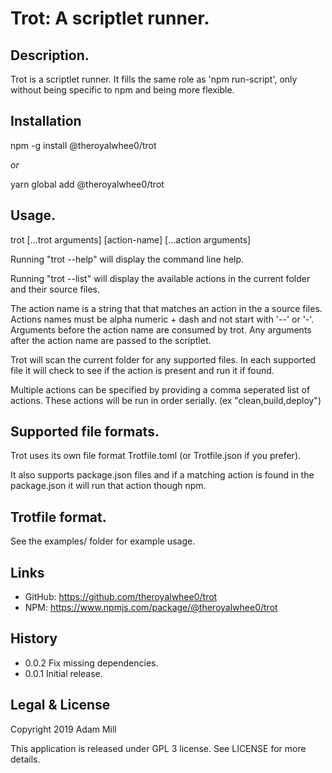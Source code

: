 # Trot: A scriptlet runner.

## Description.
Trot is a scriptlet runner. It fills the same role as 'npm run-script', only without being specific to npm and being more flexible.

## Installation
npm -g install @theroyalwhee0/trot

*or*

yarn global add @theroyalwhee0/trot

## Usage.
trot [...trot arguments] [action-name] [...action arguments]

Running "trot --help" will display the command line help.

Running "trot --list" will display the available actions in the current folder and their source files.

The action name is a string that that matches an action in the a source files. Actions names must be alpha numeric + dash and not start with '--' or '-'. Arguments before the action name are consumed by trot.
Any arguments after the action name are passed to the scriptlet.

Trot will scan the current folder for any supported files. In each supported file it will check to see if the action is present and run it if found.

Multiple actions can be specified by providing a comma seperated list of actions. These actions will be run in order serially. (ex "clean,build,deploy")

## Supported file formats.
Trot uses its own file format Trotfile.toml (or Trotfile.json if you prefer).

It also supports package.json files and if a matching action is found in the package.json it will run that action though npm.

## Trotfile format.
See the examples/ folder for example usage.

## Links
- GitHub: https://github.com/theroyalwhee0/trot
- NPM: https://www.npmjs.com/package/@theroyalwhee0/trot

## History
- 0.0.2 Fix missing dependencies.
- 0.0.1 Initial release.

## Legal & License
Copyright 2019 Adam Mill

This application is released under GPL 3 license.
See LICENSE for more details.
